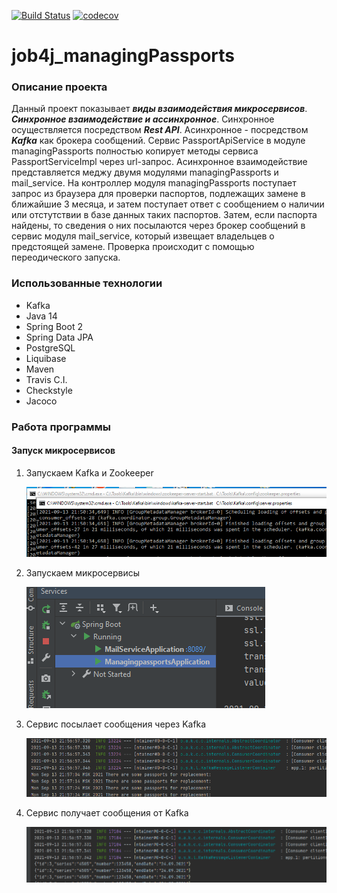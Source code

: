[![Build Status](https://travis-ci.com/dmitriyermoshin19/job4j_managingPassports.svg?branch=main)](https://travis-ci.com/dmitriyermoshin19/job4j_managingPassports)
[![codecov](https://codecov.io/gh/dmitriyermoshin19/job4j_managingPassports/branch/main/graph/badge.svg)](https://codecov.io/gh/dmitriyermoshin19/job4j_managingPassports)
# job4j_managingPassports

### Описание проекта
Данный проект показывает ***виды взаимодействия микросервисов***. ***Синхронное взаимодействие и ассинхронное***. Синхронное осуществляется посредством ***Rest API***. Асинхронное - посредством ***Kafka*** как брокера сообщений. Сервис  PassportApiService в модуле managingPassports полностью копирует методы сервиса PassportServiceImpl через url-запрос. Асинхронное взаимодействие представляется меджу двумя модулями managingPassports и mail_service. На контроллер модуля managingPassports поступает запрос из браузера для проверки паспортов, подлежащих замене в ближайшие 3 месяца, и затем поступает ответ с сообщением о наличии или отстутствии в базе данных таких паспортов. Затем, если паспорта найдены, то сведения о них посылаются через брокер сообщений в сервис модуля mail_service, который извещает владельцев о предстоящей замене. Проверка происходит с помощью переодического запуска.

### Использованные технологии
* Kafka
* Java 14
* Spring Boot 2
* Spring Data JPA
* PostgreSQL
* Liquibase
* Maven
* Travis C.I.
* Checkstyle
* Jacoco

### Работа программы
#### Запуск микросервисов
1. Запускаем Kafka и Zookeeper


   ![GitHub Logo](images/kafka.png)


2. Запускаем микросервисы


   ![GitHub Logo](images/microserveses.png)


3. Сервис посылает сообщения через Kafka


   ![GitHub Logo](images/send.png)


4. Сервис получает сообщения от Kafka


   ![GitHub Logo](images/listener.png)